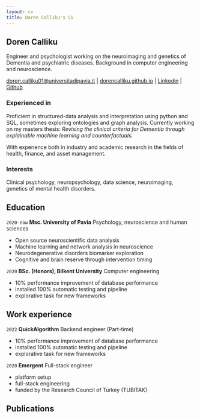 ```yaml
---
layout: cv
title: Doren Calliku's CV
---
```


## Doren Calliku

Engineer and psychologist working on the neuroimaging and genetics of Dementia and psychiatric diseases. Background in computer engineering and neuroscience. 

<div id="webaddress">
<a href="doren.calliku01@universitadipavia.it">doren.calliku01@universitadipavia.it</a>
| <a href="dorencalliku.github.io">dorencalliku.github.io</a>
| <a href="https://www.linkedin.com/in/doren-calliku-23a55623b/">Linkedin</a>
| <a href="https://github.com/DorenCalliku">Github</a>
</div>

### Experienced in

Proficient in structured-data analysis and interpretation using python and SQL, sometimes exploring ontologies and graph analysis. Currently working on my masters thesis: _Revising the clinical criteria for Dementia through explainable machine learning and counterfactuals._

With experience both in industry and academic research in the fields of health, finance, and asset management.

### Interests

Clinical psychology, neuropsychology, data science, neuroimaging, genetics of mental health disorders.

## Education

`2020-now`
__Msc. University of Pavia__ Psychology, neuroscience and human sciences

- Open source neuroscientific data analysis
- Machine learning and network analysis in neuroscience
- Neurodegenerative disorders biomarker exploration
- Cognitive and brain reserve through intervention timing

`2020`
__BSc. (Honors), Bilkent University__ Computer engineering

- 10% performance improvement of database performance
- installed 100% automatic testing and pipeline
- explorative task for new frameworks

## Work experience

`2022`
__QuickAlgorithm__ Backend engineer (Part-time)

- 10% performance improvement of database performance
- installed 100% automatic testing and pipeline
- explorative task for new frameworks

`2020`
__Emergent__ Full-stack engineer

- platform setup
- full-stack engineering
- funded by the Research Council of Turkey (TUBITAK)

## Publications

<!-- ### Footer

Last updated: November 2022 -->


